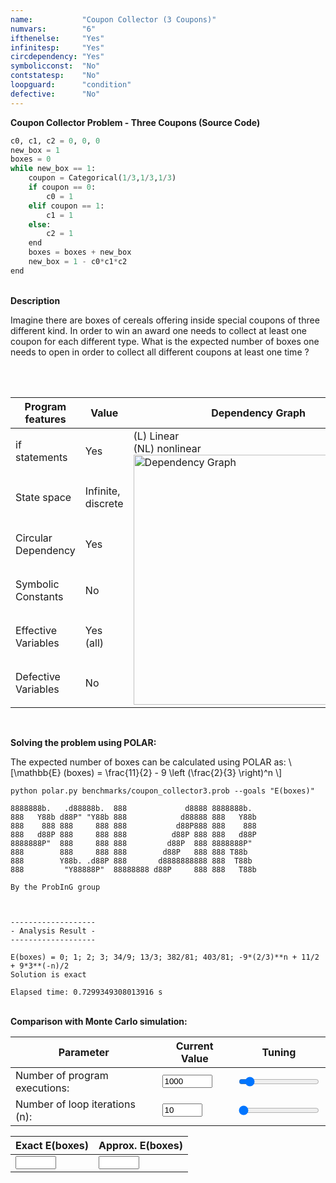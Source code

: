 ```yaml
---
name:           "Coupon Collector (3 Coupons)"
numvars:        "6"
ifthenelse:     "Yes"
infinitesp:     "Yes"
circdependency: "Yes"
symbolicconst:  "No"
contstatesp:    "No"
loopguard:      "condition"
defective:      "No"
---
```


<b>Coupon Collector Problem - Three Coupons (Source Code)</b>

```python
c0, c1, c2 = 0, 0, 0
new_box = 1
boxes = 0
while new_box == 1:
    coupon = Categorical(1/3,1/3,1/3)
    if coupon == 0:
        c0 = 1
    elif coupon == 1:
        c1 = 1
    else:
        c2 = 1
    end
    boxes = boxes + new_box
    new_box = 1 - c0*c1*c2
end
```

<br>
<b>Description</b>
<p>
Imagine there are boxes of cereals offering inside special coupons of three different kind. 
In order to win an award one needs to collect at least one coupon for each different type. 
What is the expected number of boxes one needs to open in order 
to collect all different coupons at least one time ?
</p>
<br>
<br>
<table>
    <thead>
        <tr>
            <th>Program features</th>
            <th>Value</th>
            <th>Dependency Graph</th>
        </tr>
    </thead>
    <tbody>
        <tr>
            <td>if statements</td>
            <td>Yes</td>
            <td rowspan=6>(L) Linear <br> (NL) nonlinear <br><img src="/assets/dep_graphs/coupon_collector3.png" alt="Dependency Graph" style="width:400px;"/></td>
        </tr>
        <tr>
            <td>State space</td>
            <td>Infinite, discrete</td>
        </tr>
        <tr>
            <td>Circular Dependency</td>
            <td>Yes</td>
        </tr>
        <tr>
            <td>Symbolic Constants</td>
            <td>No</td>
        </tr>
        <tr>
            <td>Effective Variables</td>
            <td>Yes (all)</td>
        </tr>
        <tr>
            <td>Defective Variables</td>
            <td>No</td>
        </tr>
    </tbody>
</table>

<br>

<b>Solving the problem using POLAR:</b>
<p>
The expected number of boxes can be calculated using POLAR as: \[\mathbb{E} (boxes) = \frac{11}{2} - 9 \left (\frac{2}{3} \right)^n \]
</p>

```
python polar.py benchmarks/coupon_collector3.prob --goals "E(boxes)"

8888888b.   .d88888b.  888             d8888 8888888b.
888   Y88b d88P" "Y88b 888            d88888 888   Y88b
888    888 888     888 888           d88P888 888    888
888   d88P 888     888 888          d88P 888 888   d88P
8888888P"  888     888 888         d88P  888 8888888P"
888        888     888 888        d88P   888 888 T88b
888        Y88b. .d88P 888       d8888888888 888  T88b
888         "Y88888P"  88888888 d88P     888 888   T88b

By the ProbInG group



-------------------
- Analysis Result -
-------------------

E(boxes) = 0; 1; 2; 3; 34/9; 13/3; 382/81; 403/81; -9*(2/3)**n + 11/2 + 9*3**(-n)/2
Solution is exact

Elapsed time: 0.7299349308013916 s
```
<br>
<b>Comparison with Monte Carlo simulation:</b>

| Parameter | Current Value | Tuning |
| --- | ----------- | ----------- |
| Number of program executions: | <input type="number" id="num_experiment_value" name="num_experiment_value" min="100" max="10000" step="100" value="1000" onchange="updateNumExp(this.value)"> | <input type="range" id="num_experiment" name="num_experiment" min="100" max="10000" step="100" value="1000" onchange="updateNumExp(this.value)"> |
| Number of loop iterations (n): | <input type="number" id="num_iteration_value" name="num_iteration_value" min="10" max="100" step="10" value="10" onchange="updateNumIter(this.value)">  | <input type="range" id="num_iteration" name="num_iteration" min="10" max="100" step="10" value="10" onchange="updateNumIter(this.value)"> |

| Exact E(boxes) | Approx. E(boxes) | 
| --- | --- |
| <input type="text" size="5" id="exact_boxes" name="exact_boxes"> | <input type="text" size="5" id="approx_boxes" name="approx_boxes"> | 

<div id="myDiv"><!-- Plotly chart will be drawn inside this DIV --></div>

<script>

    function sampleBernoulli(val_p){
    	if (Math.random() < val_p) return 1;
        return 0;
    }

    
    function plotProbProgram (nit, nsim){
        var tot1, turn, cont, ahit, bhit;
        var x = [];
        
        tot1     = 0;
        var c0, c1, new_box, boxes, coupon;
        


        for (var i = 0; i < nsim; i++) { 
            c0      = 0;
        	c1      = 0;
        	new_box = 1;
        	boxes   = 0;
        	coupon  = 0;
        
             for (var j = 0; j < nit; j++){
                if (new_box == 1){
                    coupon = sampleBernoulli(1/2);
                    if (coupon == 0){
                        c0 = 1;
                    }else{
                        c1 = 1;
                    }
                    boxes = boxes + new_box;
                    new_box = 1 - c0*c1;
                }else{
                    break;
                }
             }
             x[i] = boxes;
             tot1 += x[i];
    	} 
    	
    	
    	var trace = {
      		x: x,
       		type: 'histogram',
			histnorm: 'probability',
			marker: { 
			     color: "rgba(255, 100, 102, 0.7)", 
                 line: { color:  "rgba(255, 100, 102, 1)", 
                         width: 1
                 }
              },
              autobinx: false, 
              xbins: { 
                 size: 1 
              }
    	};
    
    	var data = [trace];
    	var layout = {
      		bargap: 0.05, 
      		bargroupgap: 0.2, 
      		barmode: "overlay", 
      		title: "Sampled Results (loop iteration=" + nit.toString()  + ", num. simulations = " + nsim.toString()  + ")", 
      		xaxis: {title: "Number of Boxes"}, 
      		yaxis: {title: "Probability"}
    	}
    	Plotly.newPlot('myDiv', data, layout);
    	
    	var exact_boxes_elem  = document.getElementById("exact_boxes");
    	exact_boxes_elem.value = 3 - 4/Math.pow(2, nit);
    	
    	var approx_boxes_elem   = document.getElementById("approx_boxes");
    	approx_boxes_elem.value = tot1/nsim;
    	
    	
    }
    
    
 
    
    var iter_elem = document.getElementById("num_iteration_value");
    var exp_elem  = document.getElementById("num_experiment_value");
    
    plotProbProgram (iter_elem.value, exp_elem.value);

    
    

	
	function updateNumIter(nit) {
  		var elem1 = document.getElementById("num_iteration_value");
        elem1.value = nit;
        var elem2 = document.getElementById("num_iteration");
        elem2.value = nit;
    	var exp_elem  = document.getElementById("num_experiment_value");
    	plotProbProgram (nit, exp_elem.value);
	}
	function updateNumExp(nsim) {
  		var elem1 = document.getElementById("num_experiment_value");
        elem1.value = nsim;
        var elem2 = document.getElementById("num_experiment");
        elem2.value = nsim;
    	var iter_elem = document.getElementById("num_iteration_value");
    	plotProbProgram (iter_elem.value, nsim);
	}
